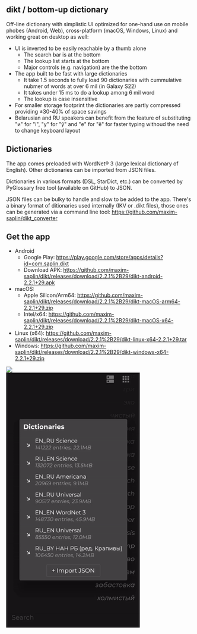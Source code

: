## dikt / bottom-up dictionary

Off-line dictionary with simplistic UI optimized for one-hand use on mobile phobes (Android, Web), cross-platform (macOS, Windows, Linux) and working great on desktop as well:
- UI is inverted to be easily reachable by a thumb alone
  - The search bar is at the bottom
  - The lookup list starts at the bottom
  - Major controls (e.g. navigation) are the the bottom
- The app built to be fast with large dictionaries
  - It take 1.5 seconds to fully load 90 dictionaries with cummulative nubmer of words at over 6 mil (in Galaxy S22)
  - It takes under 15 ms to do a lookup among 6 mil word
  - The lookup is case insensitive
- For smaller storage footprint the dictionaries are partly compressed providing ±30-40% of space savings
- Belarusian and RU speakers can benefit from the feature of substituting "и" for "і", "у" for "ў" and "e" for "ё" for faster typing withoud the need to change keyboard layout

## Dictionaries

The app comes preloaded with WordNet® 3 (large lexical dictionary of English). Other dictionaries can be imported from JSON files.

Dictionaries in various formats (DSL, StarDict, etc.) can be converted by PyGlossary free tool (available on GitHub) to JSON.

JSON files can be bulky to handle and slow to be added to the app. There's a binary format of ditionaries used internally (IKV or .dikt files), those ones can be generated via a command line tool: https://github.com/maxim-saplin/dikt_converter

## Get the app

- Android
  - Google Play: https://play.google.com/store/apps/details?id=com.saplin.dikt
  - Download APK: https://github.com/maxim-saplin/dikt/releases/download/2.2.1%2B29/dikt-android-2.2.1+29.apk
- macOS:
  - Apple Silicon/Arm64: https://github.com/maxim-saplin/dikt/releases/download/2.2.1%2B29/dikt-macOS-arm64-2.2.1+29.zip
  - Intel/x64: https://github.com/maxim-saplin/dikt/releases/download/2.2.1%2B29/dikt-macOS-x64-2.2.1+29.zip
- Linux (x64): https://github.com/maxim-saplin/dikt/releases/download/2.2.1%2B29/dikt-linux-x64-2.2.1+29.tar
- Windows: https://github.com/maxim-saplin/dikt/releases/download/2.2.1%2B29/dikt-windows-x64-2.2.1+29.zip


<img align="left" src="https://raw.githubusercontent.com/maxim-saplin/dikt/master/_misc/1.gif" width="360"/>
<img align="left" src="https://raw.githubusercontent.com/maxim-saplin/dikt/master/_misc/2.gif" width="360"/>
